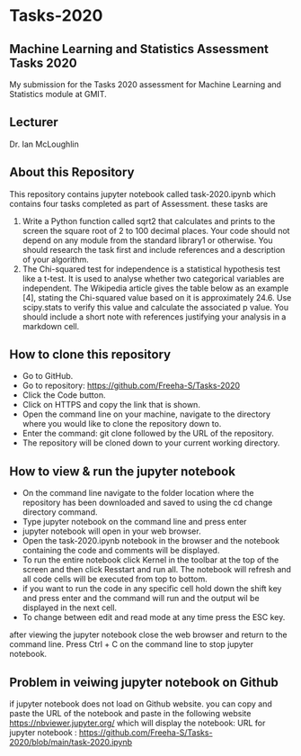 # Tasks-2020
## Machine Learning and Statistics Assessment Tasks 2020

My submission for the Tasks 2020 assessment for Machine Learning and Statistics module at GMIT.

## Lecturer
Dr. Ian McLoughlin

## About this Repository
This repository contains jupyter notebook called task-2020.ipynb which contains four tasks completed as part of Assessment. these tasks are
1. Write a Python function called sqrt2 that calculates and prints to the screen the square root of 2 to 100 decimal places. Your code should not depend on any module from the standard library1 or otherwise. You should research the task first and include references and a description of your algorithm.
2. The Chi-squared test for independence is a statistical hypothesis test like a t-test. It is used to analyse whether two categorical variables are independent. The Wikipedia article gives the table below as an example [4], stating the Chi-squared value based on it is approximately 24.6. Use scipy.stats to verify this value and calculate the associated p value. You should include a short note with references justifying your analysis in a markdown cell.

## How to clone this repository
- Go to GitHub.
- Go to  repository: https://github.com/Freeha-S/Tasks-2020
- Click the Code button.
- Click on HTTPS and copy the link that is shown.
- Open the command line on your machine, navigate to the directory where you would like to clone the repository down to.
- Enter the command: git clone followed by the URL of the repository.
- The repository will be cloned down to your current working directory.

## How to view & run the jupyter notebook
- On the command line navigate to the folder location where the repository has been downloaded and saved to using the cd change directory command.
- Type jupyter notebook on the command line and press enter
- jupyter notebook will open in your web browser.
- Open the task-2020.ipynb notebook in the browser and the notebook containing the code and comments will be displayed.
- To run the entire notebook click Kernel in the toolbar at the top of the screen and then click Resstart and run all. The notebook will refresh and all code cells will be executed from top to bottom.
- if you want to run the code in any specific cell hold down the shift key and press enter and the command will run and the output wil be displayed in the next cell.
- To change between edit and read mode at any time press the ESC key.

after viewing the jupyter notebook close the web browser and return to the command line. Press Ctrl + C on the command line to stop jupyter notebook.
## Problem in veiwing jupyter notebook on Github
if jupyter notebook does not load on Github website. you can copy and paste the URL of the notebook and paste in the following website https://nbviewer.jupyter.org/ which will display the notebook: 
URL for jupyter notebook : https://github.com/Freeha-S/Tasks-2020/blob/main/task-2020.ipynb

 
